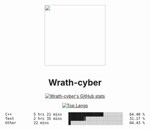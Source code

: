 <div align="center">
  <img src="https://avatars.githubusercontent.com/u/73003857?v=4" width="200px"/>
  <h1>Wrath-cyber</h1>

[![Wrath-cyber's GitHub stats](https://github-readme-stats.vercel.app/api?username=Wrath-cyber&show_icons=true&theme=synthwave)](https://github.com/anuraghazra/github-readme-stats)

[![Top Langs](https://github-readme-stats.vercel.app/api/top-langs/?username=Wrath-cyber&layout=compact&theme=synthwave)](https://github.com/Wrath-cyber/github-readme-stats)
 
<!--START_SECTION:waka-->

```text
C++          5 hrs 21 mins   ████████████████░░░░░░░░░   64.40 %
Text         2 hrs 35 mins   ███████▓░░░░░░░░░░░░░░░░░   31.17 %
Other        22 mins         █░░░░░░░░░░░░░░░░░░░░░░░░   04.43 %
```

<!--END_SECTION:waka-->
